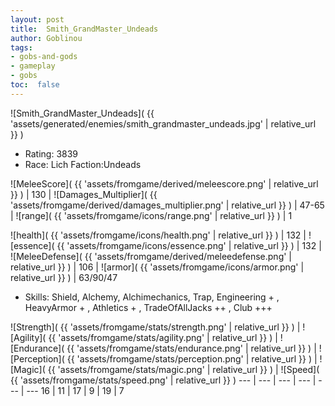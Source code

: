 ```yaml
---
layout: post
title:  Smith_GrandMaster_Undeads
author: Goblinou
tags:
- gobs-and-gods
- gameplay
- gobs
toc:  false
---
```


![Smith_GrandMaster_Undeads]( {{ 'assets/generated/enemies/smith_grandmaster_undeads.jpg' | relative_url }} )
- Rating: 3839
- Race: Lich  Faction:Undeads

![MeleeScore]( {{ 'assets/fromgame/derived/meleescore.png' | relative_url }} ) | 130 | ![Damages_Multiplier]( {{ 'assets/fromgame/derived/damages_multiplier.png' | relative_url }} ) | 47-65 | ![range]( {{ 'assets/fromgame/icons/range.png' | relative_url }} ) | 1


![health]( {{ 'assets/fromgame/icons/health.png' | relative_url }} ) | 132 | ![essence]( {{ 'assets/fromgame/icons/essence.png' | relative_url }} ) | 132 | ![MeleeDefense]( {{ 'assets/fromgame/derived/meleedefense.png' | relative_url }} ) | 106 | ![armor]( {{ 'assets/fromgame/icons/armor.png' | relative_url }} ) | 63/90/47

* Skills: Shield, Alchemy, Alchimechanics, Trap, Engineering + , HeavyArmor + , Athletics + , TradeOfAllJacks ++ , Club +++ 

![Strength]( {{ 'assets/fromgame/stats/strength.png' | relative_url }} ) | ![Agility]( {{ 'assets/fromgame/stats/agility.png' | relative_url }} ) | ![Endurance]( {{ 'assets/fromgame/stats/endurance.png' | relative_url }} ) | ![Perception]( {{ 'assets/fromgame/stats/perception.png' | relative_url }} ) | ![Magic]( {{ 'assets/fromgame/stats/magic.png' | relative_url }} ) | ![Speed]( {{ 'assets/fromgame/stats/speed.png' | relative_url }} )
--- | --- | --- | --- | --- | ---
16 | 11 | 17 | 9 | 19 | 7
